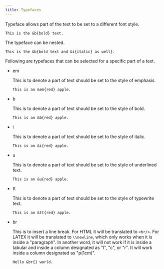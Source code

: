 ```yaml
---
title: Typefaces
---
```


Typeface allows part of the text to be set to a
different font style.

    This is the &b{bold} text.

The typeface can be nested.

    This is the &b{bold text and &i{italic} as well}.

Following are typefaces that can be selected for a specific 
part of a text.

+ em

  This is to denote a part of text should be set 
  to the style of emphasis.

  ```verbatim
  This is an &em{red} apple.
  ```

+ b

  This is to denote a part of text should be set 
  to the style of bold.     

  ```verbatim
  This is an &b{red} apple.
  ```

+ i

  This is to denote a part of text should be set 
  to the style of italic.     

  ```verbatim
  This is an &i{red} apple.
  ```

+ u

  This is to denote a part of text should be set 
  to the style of underlined text.     

  ```verbatim
  This is an &u{red} apple.
  ```

+ tt

  This is to denote a part of text should be set 
  to the style of typewrite text.     

  ```verbatim
  This is an &tt{red} apple.
  ```

+ br

  This is to insert a line break. For HTML it will be translated
  to ``<hr/>``. For LATEX it will be translated to ``\\newline``,
  which only works when it is inside a "paragraph". In another word,
  it will not work if it is inside a tabular and inside a column
  designated as "l", "c", or "r". It will work inside a column 
  designated as "p(1cm)".


  ```verbatim
  Hello &br{} world.
  ```

    







